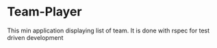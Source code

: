 Team-Player
===========

This min application displaying list of team. It is done with rspec for test driven development
